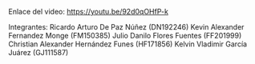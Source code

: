 Enlace  del video: https://youtu.be/92d0qOHfP-k

Integrantes:
Ricardo Arturo De Paz Núñez (DN192246)
Kevin Alexander Fernandez Monge (FM150385)
Julio Danilo Flores Fuentes (FF201999)
Christian Alexander Hernández Funes (HF171856)
Kelvin Vladimir García Juárez (GJ111587)
